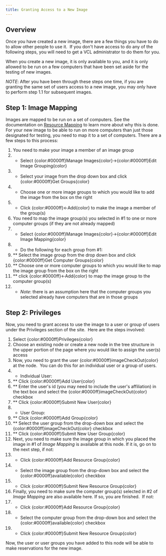 ```yaml
---
title: Granting Access to a New Image
---
```


<a name="GrantingAccesstoaNewImage-Overview"></a>
## Overview

Once you have created a new image, there are a few things you have to do to
allow other people to use it.&nbsp; If you don't have access to do any of
the following steps, you will need to get a VCL administrator to do them
for you.

When you create a new image, it is only available to you, and it is only
allowed to be run on a few computers that have been set aside for the
testing of new images.

*NOTE*: After you have been through these steps one time, if you are
granting the same set of users access to a new image, you may only have to
perform step 1.1 for subsequent images.


<a name="GrantingAccesstoaNewImage-Step1:ImageMapping"></a>
## Step 1: Image Mapping

Images are mapped to be run on a set of computers. See the documentation on [Resource Mapping](for-vcl-users#resourcemapping.html)
 to learn more about why this is done. For your new image to be able to run
on more computers than just those designated for testing, you need to map
it to a set of computers. There are a few steps to this process:
1. You need to make your image a member of an image group
1. * Select {color:#0000ff}Manage Images{color}\->{color:#0000ff}Edit Image
Grouping{color}
1. * Select your image from the drop down box and click {color:#0000ff}Get
Groups{color}
1. * Choose one or more image groups to which you would like to add the image
from the box on the right
1. * Click {color:#0000ff}<-Add{color} to make the image a member of the
group(s)
1. You need to map the image group(s) you selected in #1 to one or more
computer groups (if they are not already mapped)
1. * Select {color:#0000ff}Manage Images{color}\->{color:#0000ff}Edit Image
Mapping{color}
1. * Do the following for each group from #1:
1. ** Select the image group from the drop down box and click
{color:#0000ff}Get Computer Groups{color}
1. ** Choose one or more computer groups to which you would like to map the
image group from the box on the right
1. ** click {color:#0000ff}<-Add{color} to map the image group to the
computer group(s)
1. * *Note*: there is an assumption here that the computer groups you
selected already have computers that are in those groups

<a name="GrantingAccesstoaNewImage-Step2:Privileges"></a>
## Step 2: Privileges

Now, you need to grant access to use the image to a user or group of users
under the Privileges section of the site.&nbsp; Here are the steps
involved:
1. Select {color:#0000ff}Privileges{color}
1. Choose an existing node or create a new node in the tree structure in the
upper portion of the page where you would like to assign the user(s) access
1. Now, you need to grant the user {color:#0000ff}imageCheckOut{color} at
the node.&nbsp; You can do this for an individual user or a group of users.
1. * Individual User:
1. ** Click {color:#0000ff}Add User{color}
1. ** Enter the user's id (you may need to include the user's affiliation) in
the text box and select the {color:#0000ff}imageCheckOut{color} checkbox
1. ** Click {color:#0000ff}Submit New User{color}
1. * User Group:
1. ** Click {color:#0000ff}Add Group{color}
1. ** Select the user group from the drop-down box and select the
{color:#0000ff}imageCheckOut{color} checkbox
1. ** Click {color:#0000ff}Submit New User Group{color}
1. Next, you need to make sure the image group in which you placed the image
in #1 of *Image Mapping* is available at this node. If it is, go on to the
next step, if not:
1. * Click {color:#0000ff}Add Resource Group{color}
1. * Select the image group from the drop-down box and select the
{color:#0000ff}available{color} checkbox
1. * Click {color:#0000ff}Submit New Resource Group{color}
1. Finally, you need to make sure the computer group(s) selected in #2 of
*Image Mapping* are also available here. If so, you are finished.&nbsp; If
not:
1. * Click {color:#0000ff}Add Resource Group{color}
1. * Select the computer group from the drop-down box and select the
{color:#0000ff}available{color} checkbox
1. * Click {color:#0000ff}Submit New Resource Group{color}

Now, the user or user groups you have added to this node will be able to
make reservations for the new image.
